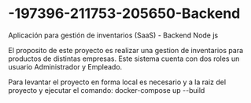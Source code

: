 # -197396-211753-205650-Backend
Aplicación para gestión de inventarios (SaaS) - Backend Node js

El proposito de este proyecto es realizar una gestion de inventarios para productos de distintas empresas.
Este sistema cuenta con dos roles un usuario Administrador y Empleado. 

Para levantar el proyecto en forma local es necesario y a la raiz del proyecto y ejecutar el comando:
 docker-compose up --build
